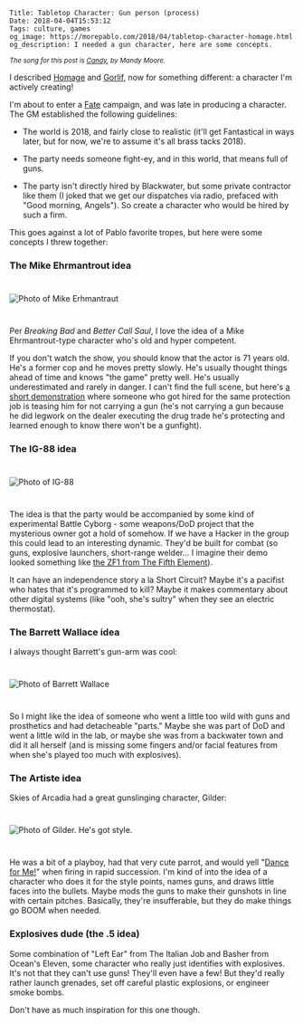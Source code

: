     Title: Tabletop Character: Gun person (process)
    Date: 2018-04-04T15:53:12
    Tags: culture, games
    og_image: https://morepablo.com/2018/04/tabletop-character-homage.html
    og_description: I needed a gun character, here are some concepts.

<small><em>The song for this post is <a href="https://www.youtube.com/watch?v=NkVsJGl5d6E">Candy</a>, by Mandy Moore.</em></small>

I described [Homage][1] and [Gorlif][2], now for something different: a
character I'm actively creating!

I'm about to enter a [Fate][3] campaign, and was late in producing a character.
The GM established the following guidelines:

* The world is 2018, and fairly close to realistic (it'll get Fantastical in
  ways later, but for now, we're to assume it's all brass tacks 2018).

* The party needs someone fight-ey, and in this world, that means full of guns.

* The party isn't directly hired by Blackwater, but some private contractor like
  them (I joked that we get our dispatches via radio, prefaced with "Good
  morning, Angels"). So create a character who would be hired by such a firm.

This goes against a lot of Pablo favorite tropes, but here were some concepts I
threw together:

### The Mike Ehrmantrout idea

<div class="caption-img-block" style="margin: 25px auto">
<img src="/img/2018/4/mike_erhmantraut.jpg" alt="Photo of Mike Erhmantraut" style="margin: 15px auto;" />
</div>

Per _Breaking Bad_ and _Better Call Saul_, I love the idea of a Mike
Ehrmantrout-type character who's old and hyper competent.

If you don't watch the show, you should know that the actor is 71 years old.
He's a former cop and he moves pretty slowly. He's usually thought things ahead
of time and knows "the game" pretty well. He's usually underestimated and rarely
in danger. I can't find the full scene, but here's [a short demonstration][4]
where someone who got hired for the same protection job is teasing him for not
carrying a gun (he's not carrying a gun because he did legwork on the dealer
executing the drug trade he's protecting and learned enough to know there won't
be a gunfight).

### The IG-88 idea

<div class="caption-img-block" style="margin: 25px auto">
<img src="/img/2018/4/ig88.png" alt="Photo of IG-88" style="margin: 15px auto;" />
</div>

The idea is that the party would be accompanied by some kind of experimental
Battle Cyborg - some weapons/DoD project that the mysterious owner got a hold of
somehow. If we have a Hacker in the group this could lead to an interesting
dynamic. They'd be built for combat (so guns, explosive launchers, short-range
welder... I imagine their demo looked something like [the ZF1 from The Fifth
Element][5]).

It can have an independence story a la Short Circuit? Maybe it's a pacifist who
hates that it's programmed to kill? Maybe it makes commentary about other
digital systems (like "ooh, she's sultry" when they see an electric thermostat).

### The Barrett Wallace idea

I always thought Barrett's gun-arm was cool:

<div class="caption-img-block" style="margin: 25px auto">
<img src="/img/2018/4/barrett-wallace.png" alt="Photo of Barrett Wallace" style="margin: 15px auto;" />
</div>

So I might like the idea of someone who went a little too wild with guns and
prosthetics and had detacheable "parts." Maybe she was part of DoD and went a
little wild in the lab, or maybe she was from a backwater town and did it all
herself (and is missing some fingers and/or facial features from when she's
played too much with explosives).

### The Artiste idea

Skies of Arcadia had a great gunslinging character, Gilder:

<div class="caption-img-block" style="margin: 25px auto">
<img src="/img/2018/4/gilder-skies.jpg" alt="Photo of Gilder. He's got style." style="margin: 15px auto;" />
</div>

He was a bit of a playboy, had that very cute parrot, and would yell "[Dance for
Me!][6]" when firing in rapid succession. I'm kind of into the idea of a character
who does it for the style points, names guns, and draws little faces into the
bullets. Maybe mods the guns to make their gunshots in line with certain
pitches. Basically, they're insufferable, but they do make things go BOOM when
needed.

### Explosives dude (the .5 idea)

Some combination of "Left Ear" from The Italian Job and Basher from Ocean's
Eleven, some character who really just identifies with explosives. It's not that
they can't use guns! They'll even have a few! But they'd really rather launch
grenades, set off careful plastic explosions, or engineer smoke bombs.

Don't have as much inspiration for this one though.


   [1]: /2018/04/tabletop-character-homage.html
   [2]: /2018/04/tabletop-character-gorlif.html
   [3]: https://fate-srd.com/
   [4]: https://www.youtube.com/watch?v=NLsjmwt_KVw
   [5]: https://www.youtube.com/watch?v=7jVsQToSfag
   [6]: https://www.youtube.com/watch?v=8aEedrrJwyA&t=18s
